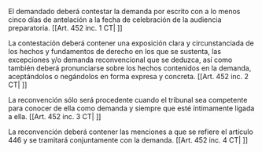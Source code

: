 El demandado deberá contestar la demanda por escrito con a lo menos cinco días de antelación a la fecha de celebración de la audiencia preparatoria. [[Art. 452 inc. 1 CT| ]]

La contestación deberá contener una exposición clara y circunstanciada de los hechos y fundamentos de derecho en los que se sustenta, las excepciones y/o demanda reconvencional que se deduzca, así como también deberá pronunciarse sobre los hechos contenidos en la demanda, aceptándolos o negándolos en forma expresa y concreta. [[Art. 452 inc. 2 CT| ]]

La reconvención sólo será procedente cuando el tribunal sea competente para conocer de ella como demanda y siempre que esté íntimamente ligada a ella. [[Art. 452 inc. 3 CT| ]]

La reconvención deberá contener las menciones a que se refiere el artículo 446 y se tramitará conjuntamente con la demanda. [[Art. 452 inc. 4 CT| ]]